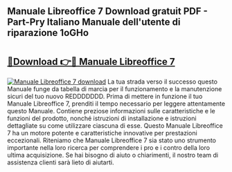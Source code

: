## Manuale Libreoffice 7 Download gratuit PDF - Part-Pry Italiano Manuale dell'utente di riparazione 1oGHo

# <h2><a href="http://dfdklyh.blite.top/?on=Manuale+Libreoffice+7">🔗Download 👉🔴 Manuale Libreoffice 7</a></h2>

[![Manuale Libreoffice 7 download](https://i.imgur.com/lujVjoI.png)](http://dfdklyh.blite.top/?on=Manuale+Libreoffice+7)
La tua strada verso il successo questo Manuale funge da tabella di marcia per il funzionamento e la manutenzione sicuri del tuo nuovo REDDDDDDD. Prima di mettere in funzione il tuo Manuale Libreoffice 7, prenditi il tempo necessario per leggere attentamente questo Manuale. Contiene preziose informazioni sulle caratteristiche e le funzioni del prodotto, nonché istruzioni di installazione e istruzioni dettagliate su come utilizzare ciascuna di esse. Questo Manuale Libreoffice 7 ha un motore potente e caratteristiche innovative per prestazioni eccezionali. Riteniamo che Manuale Libreoffice 7 sia stato uno strumento importante nella loro ricerca per comprendere i pro e i contro della loro ultima acquisizione. Se hai bisogno di aiuto o chiarimenti, il nostro team di assistenza clienti sarà lieto di aiutarti.
